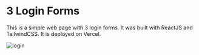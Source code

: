 # 3 Login Forms

This is a simple web page with 3 login forms. It was built with ReactJS and TailwindCSS. It is deployed on Vercel.

![login](https://user-images.githubusercontent.com/71913145/231867974-6da967a4-f69f-4102-b08b-9a082f115e41.png)
